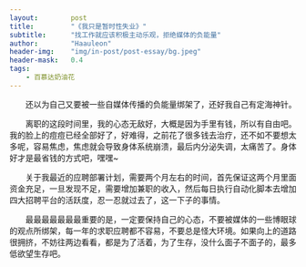 ```yaml
---
layout:        post
title:         "《我只是暂时性失业》"
subtitle:      "找工作就应该积极主动乐观，拒绝媒体的负能量"
author:        "Haauleon"
header-img:    "img/in-post/post-essay/bg.jpeg"
header-mask:   0.4
tags:
    - 百慕达奶油花
---
```


&emsp;&emsp;还以为自己又要被一些自媒体传播的负能量绑架了，还好我自己有定海神针。      

&emsp;&emsp;离职的这段时间里，我的心态无敌好，大概是因为手里有钱，所以有自由吧。我的脸上的痘痘已经全部好了，好难得，之前花了很多钱去治疗，还不如不要想太多呢，容易焦虑，焦虑就会导致身体系统崩溃，最后内分泌失调，太痛苦了。身体好才是最省钱的方式吧，嘿嘿~      

&emsp;&emsp;关于我最近的应聘部署计划，需要两个月左右的时间，首先保证这两个月里面资金充足，一旦发现不足，需要增加兼职的收入，然后每日执行自动化脚本去增加四大招聘平台的活跃度，忍一忍就过去了，这一下子的事情。     

&emsp;&emsp;最最最最最最最重要的是，一定要保持自己的心态，不要被媒体的一些博眼球的观点所绑架，每一年的求职应聘都不容易，不要总是怪大环境。如果向上的道路很拥挤，不妨往两边看看，都是为了活着，为了生存，没什么面子不面子的，最多低欲望生存吧。